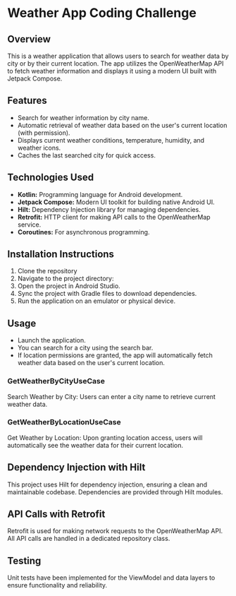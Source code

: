 # Weather App Coding Challenge
## Overview
This is a weather application that allows users to search for weather data by city or by their current location. 
The app utilizes the OpenWeatherMap API to fetch weather information and displays it using a modern UI built with Jetpack Compose.

## Features
- Search for weather information by city name.
- Automatic retrieval of weather data based on the user's current location (with permission).
- Displays current weather conditions, temperature, humidity, and weather icons.
- Caches the last searched city for quick access.

## Technologies Used
- **Kotlin:** Programming language for Android development.
- **Jetpack Compose:** Modern UI toolkit for building native Android UI.
- **Hilt:** Dependency Injection library for managing dependencies.
- **Retrofit:** HTTP client for making API calls to the OpenWeatherMap service.
- **Coroutines:** For asynchronous programming.

## Installation Instructions
1. Clone the repository
2. Navigate to the project directory:
3. Open the project in Android Studio.
4. Sync the project with Gradle files to download dependencies. 
5. Run the application on an emulator or physical device.

## Usage
- Launch the application. 
- You can search for a city using the search bar. 
- If location permissions are granted, the app will automatically fetch weather data based on the user's current location.

### GetWeatherByCityUseCase
   Search Weather by City: Users can enter a city name to retrieve current weather data.
### GetWeatherByLocationUseCase
   Get Weather by Location:
   Upon granting location access, users will automatically see the weather data for their current location.

## Dependency Injection with Hilt
This project uses Hilt for dependency injection, ensuring a clean and maintainable codebase. Dependencies are provided through Hilt modules.

## API Calls with Retrofit
Retrofit is used for making network requests to the OpenWeatherMap API. All API calls are handled in a dedicated repository class.

## Testing
Unit tests have been implemented for the ViewModel and data layers to ensure functionality and reliability.
